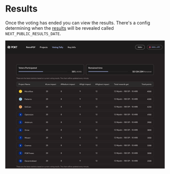 # Results

Once the voting has ended you can view the results. There's a config determining when the [results]() will be revealed called `NEXT_PUBLIC_RESULTS_DATE`.

<img src="./images/results.png"/>
